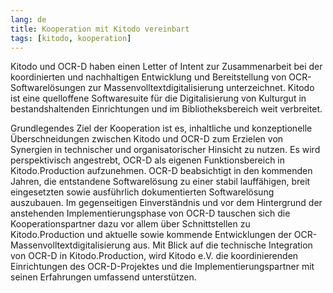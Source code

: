 ```yaml
---
lang: de
title: Kooperation mit Kitodo vereinbart
tags: [kitodo, kooperation]
---
```


Kitodo und OCR-D haben einen Letter of Intent zur Zusammenarbeit bei der
koordinierten und nachhaltigen Entwicklung und Bereitstellung von
OCR-Softwarelösungen zur Massenvolltextdigitalisierung unterzeichnet. Kitodo
ist eine quelloffene Softwaresuite für die Digitalisierung von Kulturgut in
bestandshaltenden Einrichtungen und im Bibliotheksbereich weit verbreitet.

Grundlegendes Ziel der Kooperation ist es, inhaltliche und konzeptionelle
Überschneidungen zwischen Kitodo und OCR-D zum Erzielen von Synergien in
technischer und organisatorischer Hinsicht zu nutzen. Es wird perspektivisch
angestrebt, OCR-D als eigenen Funktionsbereich in Kitodo.Production
aufzunehmen. OCR-D beabsichtigt in den kommenden Jahren, die entstandene
Softwarelösung zu einer stabil lauffähigen, breit eingesetzten sowie
ausführlich dokumentierten Softwarelösung auszubauen. Im gegenseitigen
Einverständnis und vor dem Hintergrund der anstehenden Implementierungsphase
von OCR-D tauschen sich die Kooperationspartner dazu vor allem über
Schnittstellen zu Kitodo.Production und aktuelle sowie kommende Entwicklungen
der OCR-Massenvolltextdigitalisierung aus. Mit Blick auf die technische
Integration von OCR-D in Kitodo.Production, wird Kitodo e.V. die
koordinierenden Einrichtungen des OCR-D-Projektes und die
Implementierungspartner mit seinen Erfahrungen umfassend unterstützen.
